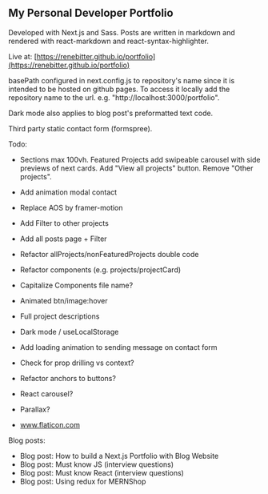 ## My Personal Developer Portfolio

Developed with Next.js and Sass. Posts are written in markdown and rendered with react-markdown and react-syntax-highlighter.

Live at: [https://renebitter.github.io/portfolio](https://renebitter.github.io/portfolio)

basePath configured in next.config.js to repository's name since it is intended to be hosted on github pages. To access it locally add the repository name to the url. e.g. "http://localhost:3000/portfolio".

Dark mode also applies to blog post's preformatted text code.

Third party static contact form (formspree).

Todo:

- Sections max 100vh. Featured Projects add swipeable carousel with side previews of next cards. Add "View all projects" button. Remove "Other projects".
- Add animation modal contact
- Replace AOS by framer-motion
- Add Filter to other projects
- Add all posts page + Filter
- Refactor allProjects/nonFeaturedProjects double code
- Refactor components (e.g. projects/projectCard)
- Capitalize Components file name?
- Animated btn/image:hover
- Full project descriptions
- Dark mode / useLocalStorage
- Add loading animation to sending message on contact form

- Check for prop drilling vs context?
- Refactor anchors to buttons?
- React carousel?
- Parallax?
- www.flaticon.com

Blog posts:

- Blog post: How to build a Next.js Portfolio with Blog Website
- Blog post: Must know JS (interview questions)
- Blog post: Must know React (interview questions)
- Blog post: Using redux for MERNShop
